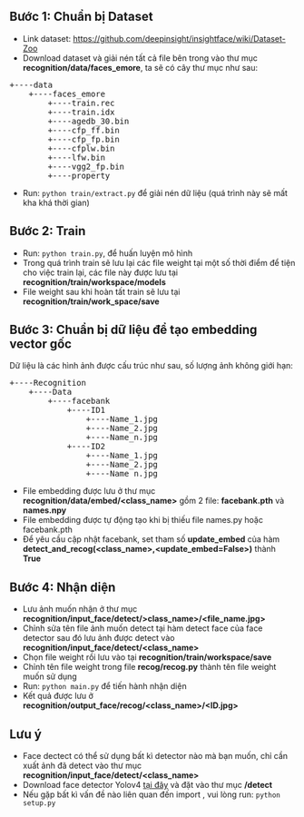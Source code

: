 ## Bước 1: Chuẩn bị Dataset
+ Link dataset: https://github.com/deepinsight/insightface/wiki/Dataset-Zoo</br>
+ Download dataset và giải nén tất cả file bên trong vào thư mục <b>recognition/data/faces_emore</b>, ta sẽ có cây thư mục như sau:<br/>
<pre>
+----data
	+----faces_emore
		+----train.rec
		+----train.idx
		+----agedb_30.bin
		+----cfp_ff.bin
		+----cfp_fp.bin
		+----cfplw.bin
		+----lfw.bin
		+----vgg2_fp.bin
		+----property
</pre>
+ Run: <code>python train/extract.py</code> để giải nén dữ liệu (quá trình này sẽ mất kha khá thời gian)


## Bước 2: Train
+ Run: <code>python train.py</code>, để huấn luyện mô hình</br>
+ Trong quá trình train sẽ lưu lại các </b>file weight</b> tại một số thời điểm để tiện cho việc train lại, các file này được lưu tại <b>recognition/train/workspace/models</b></br>
+ File weight sau khi hoàn tất train sẽ lưu tại <b>recognition/train/work_space/save</b>


## Bước 3: Chuẩn bị dữ liệu để tạo embedding vector gốc
Dữ liệu là các hình ảnh được cấu trúc như sau, số lượng ảnh không giới hạn:
<pre>
+----Recognition
	+----Data
		+----facebank
			+----ID1
				+----Name_1.jpg
				+----Name_2.jpg
				+----Name_n.jpg
			+----ID2
				+----Name_1.jpg
				+----Name_2.jpg
				+----Name_n.jpg
</pre>
+ File embedding được lưu ở thư mục <b>recognition/data/embed/<class_name></b> gồm 2 file: <b>facebank.pth</b> và <b>names.npy</b></br>
+ File embedding được tự động tạo khi bị thiếu file names.py hoặc facebank.pth </br>
+ Để yêu cầu cập nhật facebank, set tham số <b>update_embed</b> của hàm <b>detect_and_recog(<class_name>,<update_embed=False>)</b> thành <b>True</b>



## Bước 4: Nhận diện
+ Lưu ảnh muốn nhận ở thư mục <b>recognition/input_face/detect/>class_name>/<file_name.jpg></b></br>
+ Chỉnh sửa tên file ảnh muốn detect tại hàm detect face của face detector sau đó lưu ảnh được detect vào <b>recognition/input_face/detect/<class_name></b></br>
+ Chọn file weight rồi lưu vào tại <b>recognition/train/workspace/save</b></br>
+ Chỉnh tên file weight trong file <b>recog/recog.py</b> thành tên file weight muốn sử dụng</br>
+ Run: <code>python main.py</code> để tiến hành nhận diện</br>
+ Kết quả được lưu ở <b>recognition/output_face/recog/<class_name>/<time><ID.jpg></b></br>


## Lưu ý

+ Face dectect có thể sử dụng bất kì detector nào mà bạn muốn, chỉ cần xuất ảnh đã detect vào thư mục <b>recognition/input_face/detect/<class_name></b></br>
+ Download face detector Yolov4 [tại đây](https://drive.google.com/drive/folders/1em9K1RhhsA5xULIMqK_jtJsO8XzashcR?usp=sharing) và đặt vào thư mục <b>/detect</b>
+ Nếu gặp bất kì vấn đề nào liên quan đến import , vui lòng run: <code>python setup.py</code>


 

